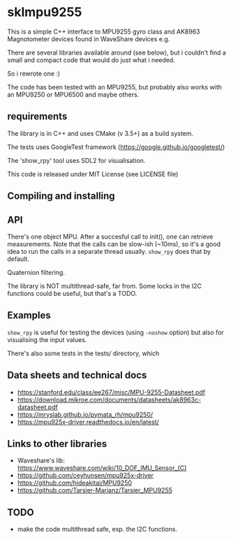 # sklmpu9255

This is a simple C++ interface to MPU9255 gyro class and AK8963 Magnotometer devices
found in WaveShare devices e.g.

There are several libraries available around (see below), but i couldn't
find a small and compact code that would do just what i needed.

So i rewrote one :)

The code has been tested with an MPU9255, but probably also works with an
MPU9250 or MPU6500 and maybe others.

## requirements

  The library is in C++ and uses CMake (v 3.5+) as a build system.

  The tests uses GoogleTest framework (https://google.github.io/googletest/)

  The 'show_rpy' tool uses SDL2 for visualisation.

  This code is released under MIT License (see LICENSE file)

## Compiling and installing

## API

There's one object MPU. After a succesful call to init(), one can retrieve
measurements. Note that the calls can be slow-ish (~10ms), so it's a good
idea to run the calls in a separate thread usually. `show_rpy` does that by
default.

Quaternion filtering.

The library is NOT multithread-safe, far from. Some locks in the I2C
functions could be useful, but that's a TODO.


## Examples

  `show_rpy` is useful for testing the devices (using `-noshow` option) but
also for visualising the input values.

There's also some tests in the tests/ directory, which 

## Data sheets and technical docs

* https://stanford.edu/class/ee267/misc/MPU-9255-Datasheet.pdf
* https://download.mikroe.com/documents/datasheets/ak8963c-datasheet.pdf
* https://mryslab.github.io/pymata_rh/mpu9250/
* https://mpu925x-driver.readthedocs.io/en/latest/

## Links to other libraries

* Waveshare's lib: https://www.waveshare.com/wiki/10_DOF_IMU_Sensor_(C)
* https://github.com/ceyhunsen/mpu925x-driver
* https://github.com/hideakitai/MPU9250
* https://github.com/Tarsier-Marianz/Tarsier_MPU9255

## TODO
  * make the code multithread safe, esp. the I2C functions.
